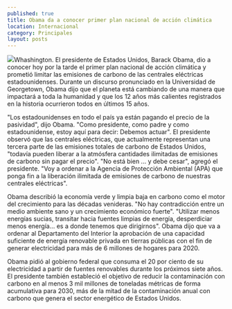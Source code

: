 ```yaml
---
published: true
title: Obama da a conocer primer plan nacional de acción climática
location: Internacional
category: Principales
layout: posts
---
```


![](http://i.imgur.com/pvxxFR7m.jpg)Whashington. El presidente de Estados Unidos, Barack Obama, dio a conocer hoy por la tarde el primer plan nacional de acción climática y prometió limitar las emisiones de carbono de las centrales eléctricas estadounidenses. Durante un discurso pronunciado en la Universidad de Georgetown, Obama dijo que el planeta está cambiando de una manera que impactará a toda la humanidad y que los 12 años más calientes registrados en la historia ocurrieron todos en últimos 15 años.

 

"Los estadounidenses en todo el país ya están pagando el precio de la pasividad", dijo Obama. "Como presidente, como padre y como estadounidense, estoy aquí para decir: Debemos actuar". El presidente observó que las centrales eléctricas, que actualmente representan una tercera parte de las emisiones totales de carbono de Estados Unidos, "todavía pueden liberar a la atmósfera cantidades ilimitadas de emisiones de carbono sin pagar el precio". "No está bien ... y debe cesar", agregó el presidente. "Voy a ordenar a la Agencia de Protección Ambiental (APA) que ponga fin a la liberación ilimitada de emisiones de carbono de nuestras centrales eléctricas".

Obama describió la economía verde y limpia baja en carbono como el motor del crecimiento para las décadas venideras. "No hay contradicción entre un medio ambiente sano y un crecimiento económico fuerte". "Utilizar menos energías sucias, transitar hacia fuentes limpias de energía, desperdiciar menos energía... es a donde tenemos que dirigirnos". Obama dijo que va a ordenar al Departamento del Interior la aprobación de una capacidad suficiente de energía renovable privada en tierras públicas con el fin de generar electricidad para más de 6 millones de hogares para 2020.

Obama pidió al gobierno federal que consuma el 20 por ciento de su electricidad a partir de fuentes renovables durante los próximos siete años. El presidente también estableció el objetivo de reducir la contaminación con carbono en al menos 3 mil millones de toneladas métricas de forma acumulativa para 2030, más de la mitad de la contaminación anual con carbono que genera el sector energético de Estados Unidos.
